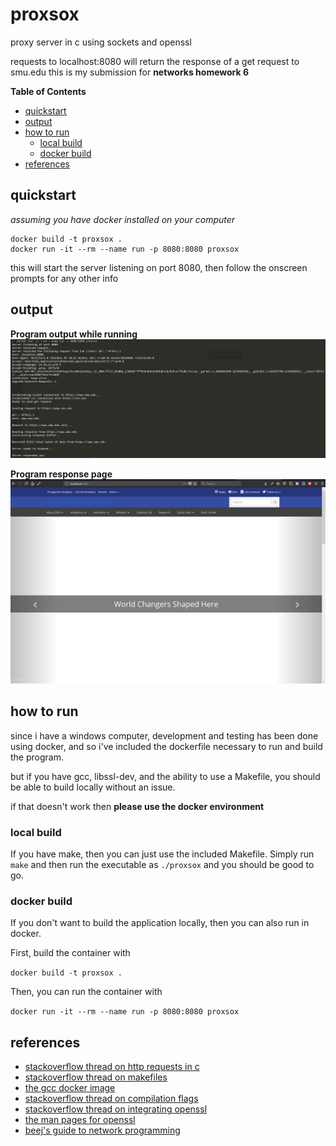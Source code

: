 # proxsox
proxy server in c using sockets and openssl

requests to localhost:8080 will return the response of a get request to smu.edu
this is my submission for **networks homework 6**

<!-- markdown-toc start - Don't edit this section. Run M-x markdown-toc-refresh-toc -->
**Table of Contents**

  - [quickstart](#quickstart)
  - [output](#output)
  - [how to run](#how-to-run)
      - [local build](#local-build)
      - [docker build](#docker-build)
  - [references](#references)

<!-- markdown-toc end -->


## quickstart
_assuming you have docker installed on your computer_
```
docker build -t proxsox .
docker run -it --rm --name run -p 8080:8080 proxsox
```

this will start the server listening on port 8080, then follow the onscreen
prompts for any other info

## output
**Program output while running**
![Sample program output](./sample-output.png)

**Program response page**
![Rendered response page](./response-page.png)

## how to run
since i have a windows computer, development and testing has been done using
docker, and so i've included the dockerfile necessary to run and build the program.

but if you have gcc, libssl-dev, and the ability to use a Makefile, you should
be able to build locally without an issue.

if that doesn't work then **please use the docker environment**

### local build
If you have make, then you can just use the included Makefile. Simply run `make`
and then run the executable as `./proxsox` and you should be good to go.

### docker build
If you don't want to build the application locally, then you can also run in
docker.

First, build the container with 

```docker build -t proxsox .```


Then, you can run the container with 

```docker run -it --rm --name run -p 8080:8080 proxsox```


## references
- [stackoverflow thread on http requests in c](https://stackoverflow.com/questions/30470505/http-request-using-sockets-in-c?rq=1)
- [stackoverflow thread on makefiles](https://stackoverflow.com/questions/1484817/how-do-i-make-a-simple-makefile-for-gcc-on-linux)
- [the gcc docker image](https://hub.docker.com/_/gcc/)
- [stackoverflow thread on compilation flags](https://stackoverflow.com/questions/6304086/how-to-compile-a-simple-program-with-openssl)
- [stackoverflow thread on integrating openssl](https://stackoverflow.com/questions/16255323/make-an-https-request-using-sockets-on-linux)
- [the man pages for openssl](https://www.openssl.org/docs/man1.1.1/man3/SSL_read.html)
- [beej's guide to network programming](https://beej.us/guide/bgnet/html/multi/advanced.html#sonofdataencap)
